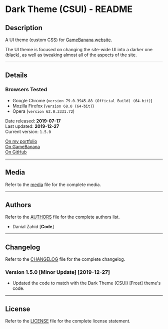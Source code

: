 # Dark Theme (CSUI) - README

## Description

A UI theme (custom CSS) for [GameBanana website](https://gamebanana.com).

The UI theme is focused on changing the site-wide UI into a darker one (black), as well as tweaking almost all of the aspects of the site.

---

## Details

### Browsers Tested

* Google Chrome (`version 79.0.3945.88 (Official Build) (64-bit)`)
* Mozilla Firefox (`version 68.0 (64-bit)`)
* Opera (`version 62.0.3331.72`)

Date released: **2019-07-17**\
Last updated: **2019-12-27**\
Current version: `1.5.0`

[On my portfolio](http://danialzahid.ga/dark-theme-csui-)\
[On GameBanana](https://gamebanana.com/scripts/10441)\
[On GitHub](https://github.com/DanialZahid/Dark-Theme-CSUI-)

---

## Media

Refer to the [media](media.md) file for the complete media.

---

## Authors

Refer to the [AUTHORS](AUTHORS.md) file for the complete authors list.

* Danial Zahid [**Code**]

---

## Changelog

Refer to the [CHANGELOG](CHANGELOG.md) file for the complete changelog.

### Version 1.5.0 [Minor Update] [2019-12-27]

* Updated the code to match with the Dark Theme (CSUI) [Frost] theme's code.

---

## License

Refer to the [LICENSE](LICENSE.md) file for the complete license statement.
